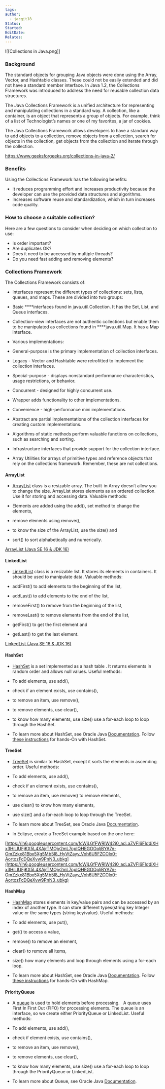 ```yaml
---
tags: 
author:
  - jacgit18
Status: 
Started: 
EditDate: 
Relates:
---
```

![[Collections in Java.png]]
### Background

The standard objects for grouping Java objects were done using the Array, Vector, and Hashtable classes. These could not be easily extended and did not have a standard member interface. In Java 1.2, the Collections Framework was introduced to address the need for reusable collection data structures.

The Java Collections Framework is a unified architecture for representing and manipulating collections in a standard way. A collection, like a container, is an object that represents a group of objects. For example, think of a list of Technologist’s names or one of my favorites, a jar of cookies.

The Java Collections Framework allows developers to have a standard way to add objects to a collection, remove objects from a collection, search for objects in the collection, get objects from the collection and iterate through the collection.

https://www.geeksforgeeks.org/collections-in-java-2/

### Benefits

Using the Collections Framework has the following benefits:

-   It reduces programming effort and increases productivity because the developer can use the provided data structures and algorithms.
-   Increases software reuse and standardization, which in turn increases code quality.

### How to choose a suitable collection?

Here are a few questions to consider when deciding on which collection to use:

-   Is order important?
-   Are duplicates OK?
-   Does it need to be accessed by multiple threads?
-   Do you need fast adding and removing elements?

### Collections Framework

The Collections Framework consists of:

-   Interfaces represent the different types of collections: sets, lists, queues, and maps. These are divided into two groups:

-   Basic ****interfaces found in java.util.Collection. It has the Set, List, and Queue interfaces.
-   Collection-view interfaces are not authentic collections but enable them to be manipulated as collections found in ****java.util.Map. It has a Map interface.

-   Various implementations:

-   General-purpose is the primary implementation of collection interfaces.
-   Legacy - Vector and Hashtable were retrofitted to implement the collection interfaces.
-   Special-purpose - displays nonstandard performance characteristics, usage restrictions, or behavior.
-   Concurrent - designed for highly concurrent use.
-   Wrapper adds functionality to other implementations.
-   Convenience - high-performance mini implementations.
-   Abstract are partial implementations of the collection interfaces for creating custom implementations.

-   Algorithms of static methods perform valuable functions on collections, such as searching and sorting.
-   Infrastructure interfaces that provide support for the collection interface.
-   Array Utilities for arrays of primitive types and reference objects that rely on the collections framework. Remember, these are not collections.

#### ArrayList

-   [ArrayList](https://docs.oracle.com/en/java/javase/16/docs/api/java.base/java/util/ArrayList.html) class is a resizable array. The built-in Array doesn’t allow you to change the size. ArrayList stores elements as an ordered collection. Use it for storing and accessing data. Valuable methods:

-   Elements are added using the add(), set method to change the elements,
-   remove elements using remove(),
-   to know the size of the ArrayList, use the size() and
-   sort() to sort alphabetically and numerically.

[ArrayList (Java SE 16 & JDK 16)](https://docs.oracle.com/en/java/javase/16/docs/api/java.base/java/util/ArrayList.html)

#### LinkedList

-   [LinkedList](https://docs.oracle.com/en/java/javase/16/docs/api/java.base/java/util/LinkedList.html) class is a resizable list. It stores its elements in containers. It should be used to manipulate data. Valuable methods:

-   addFirst() to add elements to the beginning of the list,
-   addLast() to add elements to the end of the list,
-   removeFirst() to remove from the beginning of the list,
-   removeLast() to remove elements from the end of the list,
-   getFirst() to get the first element and
-   getLast() to get the last element.

[LinkedList (Java SE 16 & JDK 16)](https://docs.oracle.com/en/java/javase/16/docs/api/java.base/java/util/LinkedList.html)

#### HashSet

-   [HashSet](https://docs.oracle.com/en/java/javase/16/docs/api/java.base/java/util/HashSet.html) is a set  implemented as a hash table . It returns elements in random order and allows null values. Useful methods:

-   To add elements, use add(),
-   check if an element exists, use contains(),
-   to remove an item, use remove(),
-   to remove elements, use clear(),
-   to know how many elements, use size() use a for-each loop to loop through the HashSet.

-   To learn more about HashSet, see Oracle Java [Documentation](https://docs.oracle.com/en/java/javase/16/docs/api/java.base/java/util/HashSet.html). Follow [these instructions](https://www.w3schools.com/java/java_hashset.asp) for hands-On with HashSet.

#### TreeSet

-   [TreeSet](https://docs.oracle.com/en/java/javase/16/docs/api/java.base/java/util/TreeSet.html) is similar to HashSet, except it sorts the elements in ascending order. Useful methods:

-   To add elements, use add(),
-   check if an element exists, use contains(),
-   to remove an item, use remove() to remove elements,
-   use clear() to know how many elements,
-   use size() and a for-each loop to loop through the TreeSet.

-   To learn more about TreeSet, see Oracle Java [Documentation](https://docs.oracle.com/en/java/javase/16/docs/api/java.base/java/util/TreeSet.html).

-   In Eclipse, create a TreeSet example based on the one here:

[https://lh6.googleusercontent.com/fcWiLGfFWRlW42i0_acLaZVFI6FIddiXHx3HiLlUFjKX5L4XAjrTMOjy2mL7opIQHEGOOpljBYA7n-OmZzkx81Bbx5Xg5Mb5l8_HyVtZayv_Voh6U5FZCOIx0-AortozFcDQeXvw9PnN3_ubkg](https://lh6.googleusercontent.com/fcWiLGfFWRlW42i0_acLaZVFI6FIddiXHx3HiLlUFjKX5L4XAjrTMOjy2mL7opIQHEGOOpljBYA7n-OmZzkx81Bbx5Xg5Mb5l8_HyVtZayv_Voh6U5FZCOIx0-AortozFcDQeXvw9PnN3_ubkg)

#### HashMap

-   [HashMap](https://docs.oracle.com/en/java/javase/16/docs/api/java.base/java/util/HashMap.html) stores elements in key/value pairs and can be accessed by an index of another type. It can store different types(string key Integer value or the same types (string key/value). Useful methods:

-   To add elements, use put(),
-   get() to access a value,
-   remove() to remove an element,
-   clear() to remove all items,
-   size() how many elements and loop through elements using a for-each loop.

-   To learn more about HashSet, see Oracle Java [Documentation](https://docs.oracle.com/en/java/javase/16/docs/api/java.base/java/util/HashMap.html). Follow [these instructions](https://www.w3schools.com/java/java_hashmap.asp) for hands-On with HashMap.

#### PriorityQueue

-   A [queue](https://docs.oracle.com/en/java/javase/16/docs/api/java.base/java/util/Queue.html) is used to hold elements before processing.   A queue uses First In First Out (FIFO) for processing elements. The queue is an interface, so we create either PriorityQueue or LinkedList. Useful methods:

-   To add elements, use add(),
-   check if element exists, use contains(),
-   to remove an item, use remove(),
-   to remove elements, use clear(),
-   to know how many elements, use size() use a for-each loop to loop through the PriorityQueue or LinkedList.

-   To learn more about Queue, see Oracle Java [Documentation](https://docs.oracle.com/en/java/javase/16/docs/api/java.base/java/util/Queue.html).